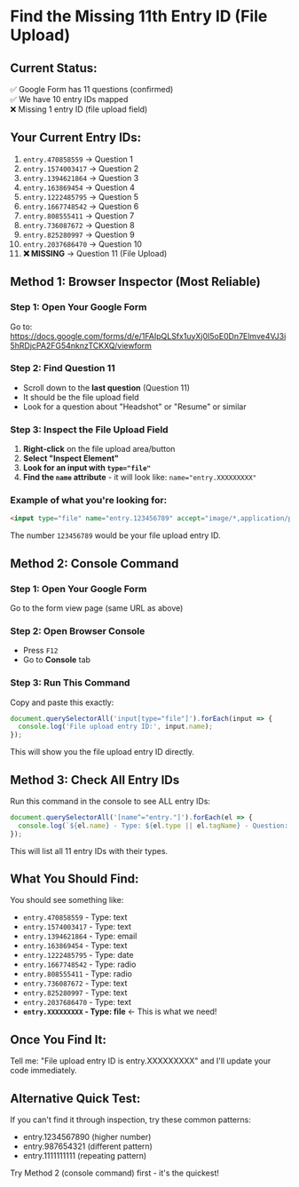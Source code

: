 # Find the Missing 11th Entry ID (File Upload)

## Current Status:
✅ Google Form has 11 questions (confirmed)  
✅ We have 10 entry IDs mapped  
❌ Missing 1 entry ID (file upload field)

## Your Current Entry IDs:
1. `entry.470858559` → Question 1
2. `entry.1574003417` → Question 2  
3. `entry.1394621864` → Question 3
4. `entry.163869454` → Question 4
5. `entry.1222485795` → Question 5
6. `entry.1667748542` → Question 6
7. `entry.808555411` → Question 7
8. `entry.736087672` → Question 8
9. `entry.825280997` → Question 9
10. `entry.2037686470` → Question 10
11. **❌ MISSING** → Question 11 (File Upload)

## Method 1: Browser Inspector (Most Reliable)

### Step 1: Open Your Google Form
Go to: https://docs.google.com/forms/d/e/1FAIpQLSfx1uyXj0I5oE0Dn7Elmve4VJ3i5hRDjcPA2FG54nknzTCKXQ/viewform

### Step 2: Find Question 11
- Scroll down to the **last question** (Question 11)
- It should be the file upload field
- Look for a question about "Headshot" or "Resume" or similar

### Step 3: Inspect the File Upload Field
1. **Right-click** on the file upload area/button
2. **Select "Inspect Element"**
3. **Look for an input with `type="file"`**
4. **Find the `name` attribute** - it will look like: `name="entry.XXXXXXXXX"`

### Example of what you're looking for:
```html
<input type="file" name="entry.123456789" accept="image/*,application/pdf" ...>
```

The number `123456789` would be your file upload entry ID.

## Method 2: Console Command

### Step 1: Open Your Google Form
Go to the form view page (same URL as above)

### Step 2: Open Browser Console
- Press `F12`
- Go to **Console** tab

### Step 3: Run This Command
Copy and paste this exactly:
```javascript
document.querySelectorAll('input[type="file"]').forEach(input => {
  console.log('File upload entry ID:', input.name);
});
```

This will show you the file upload entry ID directly.

## Method 3: Check All Entry IDs

Run this command in the console to see ALL entry IDs:
```javascript
document.querySelectorAll('[name^="entry."]').forEach(el => {
  console.log(`${el.name} - Type: ${el.type || el.tagName} - Question: ${el.closest('[data-question-index]')?.getAttribute('data-question-index') || 'Unknown'}`);
});
```

This will list all 11 entry IDs with their types.

## What You Should Find:
You should see something like:
- `entry.470858559` - Type: text
- `entry.1574003417` - Type: text
- `entry.1394621864` - Type: email
- `entry.163869454` - Type: text
- `entry.1222485795` - Type: date
- `entry.1667748542` - Type: radio
- `entry.808555411` - Type: radio
- `entry.736087672` - Type: text
- `entry.825280997` - Type: text
- `entry.2037686470` - Type: text
- **`entry.XXXXXXXXX` - Type: file** ← This is what we need!

## Once You Find It:
Tell me: "File upload entry ID is entry.XXXXXXXXX" and I'll update your code immediately.

## Alternative Quick Test:
If you can't find it through inspection, try these common patterns:
- entry.1234567890 (higher number)
- entry.987654321 (different pattern)
- entry.1111111111 (repeating pattern)

Try Method 2 (console command) first - it's the quickest!
